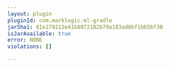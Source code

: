 ```yaml
---
layout: plugin
pluginId: com.marklogic.ml-gradle
jarSha1: 81e279212e41b8072182b79a183ad0bf1b65bf30
isJarAvailable: true
error: NONE
violations: []

---
```

